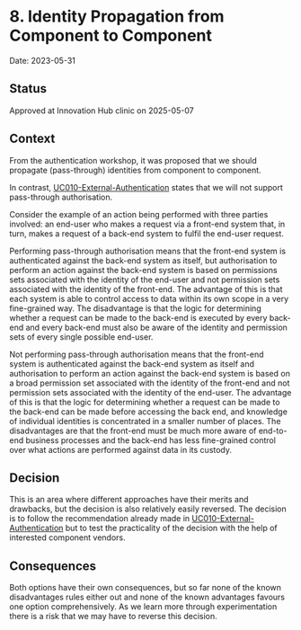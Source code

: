 # 8. Identity Propagation from Component to Component

Date: 2023-05-31

## Status

Approved at Innovation Hub clinic on 2025-05-07

## Context

From the authentication workshop, it was proposed that we should propagate (pass-through) identities from component to component.

In contrast, [UC010-External-Authentication](https://github.com/tmforum-oda/oda-canvas/blob/main/usecase-library/UC010-External-Authentication.md) states that we will not support pass-through authorisation.

Consider the example of an action being performed with three parties involved: an end-user who makes a request via a front-end system that, in turn, makes a request of a back-end system to fulfil the end-user request.

Performing pass-through authorisation means that the front-end system is authenticated against the back-end system as itself, but authorisation to perform an action against the back-end system is based on permissions sets associated with the identity of the end-user and not permission sets associated with the identity of the front-end. The advantage of this is that each system is able to control access to data within its own scope in a very fine-grained way. The disadvantage is that the logic for determining whether a request can be made to the back-end is executed by every back-end and every back-end must also be aware of the identity and permission sets of every single possible end-user.

Not performing pass-through authorisation means that the front-end system is authenticated against the back-end system as itself and authorisation to perform an action against the back-end system is based on a broad permission set associated with the identity of the front-end and not permission sets associated with the identity of the end-user. The advantage of this is that the logic for determining whether a request can be made to the back-end can be made before accessing the back end, and knowledge of individual identities is concentrated in a smaller number of places. The disadvantages are that the front-end must be much more aware of end-to-end business processes and the back-end has less fine-grained control over what actions are performed against data in its custody.

## Decision

This is an area where different approaches have their merits and drawbacks, but the decision is also relatively easily reversed. The decision is to follow the recommendation already made in [UC010-External-Authentication](https://github.com/tmforum-oda/oda-canvas/blob/main/usecase-library/UC010-External-Authentication.md) but to test the practicality of the decision with the help of interested component vendors.

## Consequences

Both options have their own consequences, but so far none of the known disadvantages rules either out and none of the known advantages favours one option comprehensively. As we learn more through experimentation there is a risk that we may have to reverse this decision.
